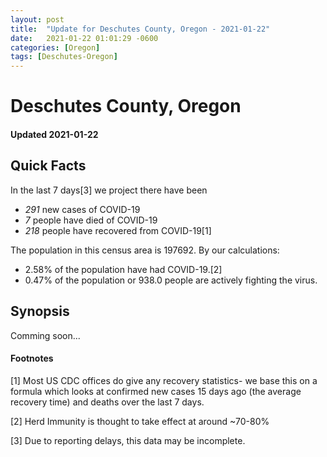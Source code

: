```yaml
---
layout: post
title:  "Update for Deschutes County, Oregon - 2021-01-22"
date:   2021-01-22 01:01:29 -0600
categories: [Oregon]
tags: [Deschutes-Oregon]
---
```


# Deschutes County, Oregon
#### Updated 2021-01-22

## Quick Facts

In the last 7 days[3] we project there have been
- *291* new cases of COVID-19
- *7* people have died of COVID-19
- *218* people have recovered from COVID-19[1]

The population in this census area is 197692. By our calculations:
- 2.58% of the population have had COVID-19.[2]
- 0.47% of the population or 938.0 people are actively fighting the virus.

## Synopsis

Comming soon...


#### Footnotes

[1] Most US CDC offices do give any recovery statistics- we base this on a formula which looks at confirmed new cases
15 days ago (the average recovery time) and deaths over the last 7 days.

[2] Herd Immunity is thought to take effect at around ~70-80%

[3] Due to reporting delays, this data may be incomplete.
 
    